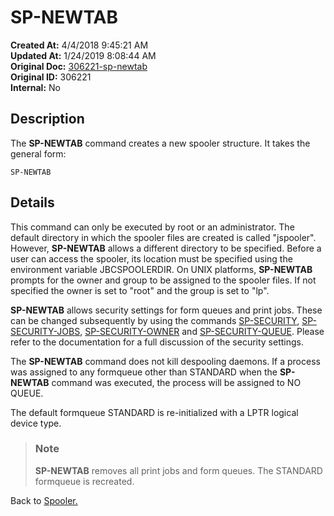 # SP-NEWTAB

**Created At:** 4/4/2018 9:45:21 AM  
**Updated At:** 1/24/2019 8:08:44 AM  
**Original Doc:** [306221-sp-newtab](https://docs.jbase.com/44205-spooler/306221-sp-newtab)  
**Original ID:** 306221  
**Internal:** No  

## Description

The **SP-NEWTAB** command creates a new spooler structure. It takes the general form:

```
SP-NEWTAB
```

## Details

This command can only be executed by root or an administrator. The default directory in which the spooler files are created is called "jspooler". However, **SP-NEWTAB** allows a different directory to be specified. Before a user can access the spooler, its location must be specified using the environment variable JBCSPOOLERDIR. On UNIX platforms, **SP-NEWTAB** prompts for the owner and group to be assigned to the spooler files. If not specified the owner is set to "root" and the group is set to "lp".

**SP-NEWTAB** allows security settings for form queues and print jobs. These can be changed subsequently by using the commands [SP-SECURITY](./../sp-security), [SP-SECURITY-JOBS](./../sp-security-jobs), [SP-SECURITY-OWNER](./../sp-security-owner) and [SP-SECURITY-QUEUE](./../sp-security-queue). Please refer to the documentation for a full discussion of the security settings.

The **SP-NEWTAB** command does not kill despooling daemons. If a process was assigned to any formqueue other than STANDARD when the **SP-NEWTAB** command was executed, the process will be assigned to NO QUEUE.

The default formqueue STANDARD is re-initialized with a LPTR logical device type.

> ### Note
>
> **SP-NEWTAB** removes all print jobs and form queues. The STANDARD formqueue is recreated.

Back to [Spooler.](./../jbase-spooler)
